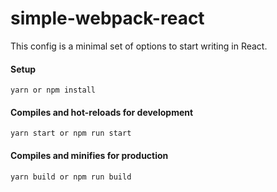 # simple-webpack-react


This config is a minimal set of options to start writing in React.

#### Setup
  `yarn or npm install`
  
#### Compiles and hot-reloads for development
 `yarn start or npm run start`
  
#### Compiles and minifies for production
  `yarn build or npm run build`
